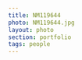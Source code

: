 ```yaml
--- 
title: NM119644 
photo: NM119644.jpg 
layout: photo 
section: portfolio 
tags: people 
---  
```

  

